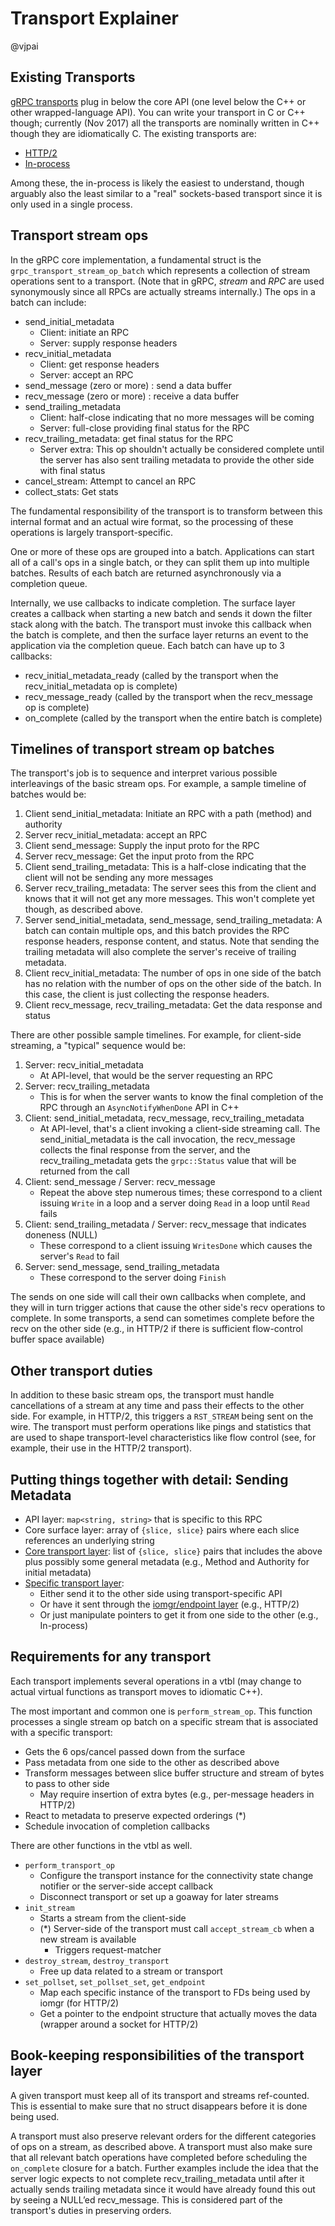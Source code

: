 # Transport Explainer

@vjpai

## Existing Transports

[gRPC
transports](https://github.com/grpc/grpc/tree/master/src/core/ext/transport)
plug in below the core API (one level below the C++ or other wrapped-language
API). You can write your transport in C or C++ though; currently (Nov 2017) all
the transports are nominally written in C++ though they are idiomatically C. The
existing transports are:

* [HTTP/2](https://github.com/grpc/grpc/tree/master/src/core/ext/transport/chttp2)
* [In-process](https://github.com/grpc/grpc/tree/master/src/core/ext/transport/inproc)

Among these, the in-process is likely the easiest to understand, though arguably
also the least similar to a "real" sockets-based transport since it is only used
in a single process.

## Transport stream ops

In the gRPC core implementation, a fundamental struct is the
`grpc_transport_stream_op_batch` which represents a collection of stream
operations sent to a transport. (Note that in gRPC, _stream_ and _RPC_ are used
synonymously since all RPCs are actually streams internally.) The ops in a batch
can include:

* send\_initial\_metadata
  - Client: initiate an RPC
  - Server: supply response headers
* recv\_initial\_metadata
  - Client: get response headers
  - Server: accept an RPC
* send\_message (zero or more) : send a data buffer
* recv\_message (zero or more) : receive a data buffer
* send\_trailing\_metadata
  - Client: half-close indicating that no more messages will be coming
  - Server: full-close providing final status for the RPC
* recv\_trailing\_metadata: get final status for the RPC
  - Server extra: This op shouldn't actually be considered complete until the
    server has also sent trailing metadata to provide the other side with final
    status
* cancel\_stream: Attempt to cancel an RPC
* collect\_stats: Get stats

The fundamental responsibility of the transport is to transform between this
internal format and an actual wire format, so the processing of these operations
is largely transport-specific.

One or more of these ops are grouped into a batch. Applications can start all of
a call's ops in a single batch, or they can split them up into multiple
batches. Results of each batch are returned asynchronously via a completion
queue.

Internally, we use callbacks to indicate completion. The surface layer creates a
callback when starting a new batch and sends it down the filter stack along with
the batch. The transport must invoke this callback when the batch is complete,
and then the surface layer returns an event to the application via the
completion queue. Each batch can have up to 3 callbacks:

* recv\_initial\_metadata\_ready (called by the transport when the
  recv\_initial\_metadata op is complete)
* recv\_message\_ready (called by the transport when the recv_message op is
  complete)
* on\_complete (called by the transport when the entire batch is complete)

## Timelines of transport stream op batches

The transport's job is to sequence and interpret various possible interleavings
of the basic stream ops. For example, a sample timeline of batches would be:

1. Client send\_initial\_metadata: Initiate an RPC with a path (method) and authority
1. Server recv\_initial\_metadata: accept an RPC
1. Client send\_message: Supply the input proto for the RPC
1. Server recv\_message: Get the input proto from the RPC
1. Client send\_trailing\_metadata: This is a half-close indicating that the
   client will not be sending any more messages
1. Server recv\_trailing\_metadata: The server sees this from the client and
   knows that it will not get any more messages. This won't complete yet though,
   as described above.
1. Server send\_initial\_metadata, send\_message, send\_trailing\_metadata: A
   batch can contain multiple ops, and this batch provides the RPC response
   headers, response content, and status. Note that sending the trailing
   metadata will also complete the server's receive of trailing metadata.
1. Client recv\_initial\_metadata: The number of ops in one side of the batch
   has no relation with the number of ops on the other side of the batch. In
   this case, the client is just collecting the response headers.
1. Client recv\_message, recv\_trailing\_metadata: Get the data response and
   status

There are other possible sample timelines. For example, for client-side streaming, a "typical" sequence would be:

1. Server: recv\_initial\_metadata
   - At API-level, that would be the server requesting an RPC
1. Server: recv\_trailing\_metadata
   - This is for when the server wants to know the final completion of the RPC
     through an `AsyncNotifyWhenDone` API in C++
1. Client: send\_initial\_metadata, recv\_message, recv\_trailing\_metadata
   - At API-level, that's a client invoking a client-side streaming call. The
     send\_initial\_metadata is the call invocation, the recv\_message collects
     the final response from the server, and the recv\_trailing\_metadata gets
     the `grpc::Status` value that will be returned from the call
1. Client: send\_message / Server: recv\_message
   - Repeat the above step numerous times; these correspond to a client issuing
     `Write` in a loop and a server doing `Read` in a loop until `Read` fails
1. Client: send\_trailing\_metadata / Server: recv\_message that indicates doneness (NULL)
   - These correspond to a client issuing `WritesDone` which causes the server's
     `Read` to fail
1. Server: send\_message, send\_trailing\_metadata
   - These correspond to the server doing `Finish`

The sends on one side will call their own callbacks when complete, and they will
in turn trigger actions that cause the other side's recv operations to
complete. In some transports, a send can sometimes complete before the recv on
the other side (e.g., in HTTP/2 if there is sufficient flow-control buffer space
available)

## Other transport duties

In addition to these basic stream ops, the transport must handle cancellations
of a stream at any time and pass their effects to the other side. For example,
in HTTP/2, this triggers a `RST_STREAM` being sent on the wire. The transport
must perform operations like pings and statistics that are used to shape
transport-level characteristics like flow control (see, for example, their use
in the HTTP/2 transport).

## Putting things together with detail: Sending Metadata

* API layer: `map<string, string>` that is specific to this RPC
* Core surface layer: array of `{slice, slice}` pairs where each slice
  references an underlying string
* [Core transport
  layer](https://github.com/grpc/grpc/tree/master/src/core/lib/transport): list
  of `{slice, slice}` pairs that includes the above plus possibly some general
  metadata (e.g., Method and Authority for initial metadata)
* [Specific transport
  layer](https://github.com/grpc/grpc/tree/master/src/core/ext/transport):
  - Either send it to the other side using transport-specific API
  - Or have it sent through the [iomgr/endpoint
    layer](https://github.com/grpc/grpc/tree/master/src/core/lib/iomgr) (e.g.,
    HTTP/2)
  - Or just manipulate pointers to get it from one side to the other (e.g.,
    In-process)

## Requirements for any transport

Each transport implements several operations in a vtbl (may change to actual
virtual functions as transport moves to idiomatic C++).

The most important and common one is `perform_stream_op`. This function
processes a single stream op batch on a specific stream that is associated with
a specific transport:

* Gets the 6 ops/cancel passed down from the surface
* Pass metadata from one side to the other as described above
* Transform messages between slice buffer structure and stream of bytes to pass
  to other side
  - May require insertion of extra bytes (e.g., per-message headers in HTTP/2)
* React to metadata to preserve expected orderings (*)
* Schedule invocation of completion callbacks

There are other functions in the vtbl as well.

* `perform_transport_op`
  - Configure the transport instance for the connectivity state change notifier
    or the server-side accept callback
  - Disconnect transport or set up a goaway for later streams
* `init_stream`
  - Starts a stream from the client-side
  - (*) Server-side of the transport must call `accept_stream_cb` when a new
  stream is available
    * Triggers request-matcher
* `destroy_stream`, `destroy_transport`
  - Free up data related to a stream or transport
* `set_pollset`, `set_pollset_set`, `get_endpoint`
  - Map each specific instance of the transport to FDs being used by iomgr (for
    HTTP/2)
  - Get a pointer to the endpoint structure that actually moves the data
    (wrapper around a socket for HTTP/2)

## Book-keeping responsibilities of the transport layer

A given transport must keep all of its transport and streams ref-counted. This
is essential to make sure that no struct disappears before it is done being
used.

A transport must also preserve relevant orders for the different categories of
ops on a stream, as described above. A transport must also make sure that all
relevant batch operations have completed before scheduling the `on_complete`
closure for a batch. Further examples include the idea that the server logic
expects to not complete recv\_trailing\_metadata until after it actually sends
trailing metadata since it would have already found this out by seeing a NULL’ed
recv\_message. This is considered part of the transport's duties in preserving
orders.
